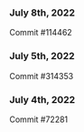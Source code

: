 ### July 8th, 2022

Commit #114462

### July 5th, 2022

Commit #314353


### July 4th, 2022

Commit #72281
